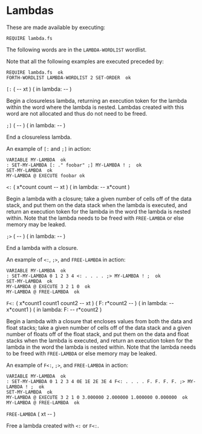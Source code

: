 # Lambdas

These are made available by executing:

    REQUIRE lambda.fs

The following words are in the `LAMBDA-WORDLIST` wordlist.

Note that all the following examples are executed preceded by:

    REQUIRE lambda.fs  ok
    FORTH-WORDLIST LAMBDA-WORDLIST 2 SET-ORDER  ok

`[:` ( -- xt ) ( in lambda: -- )

Begin a closureless lambda, returning an execution token for the lambda within the word where the lambda is nested. Lambdas created with this word are not allocated and thus do not need to be freed.

`;]` ( -- ) ( in lambda: -- )

End a closureless lambda.

An example of `[:` and `;]` in action:

    VARIABLE MY-LAMBDA  ok
    : SET-MY-LAMBDA [: ." foobar" ;] MY-LAMBDA ! ;  ok
    SET-MY-LAMBDA  ok
    MY-LAMBDA @ EXECUTE foobar ok

`<:` ( x\*count count -- xt ) ( in lambda: -- x\*count )

Begin a lambda with a closure; take a given number of cells off of the data stack, and put them on the data stack when the lambda is executed, and return an execution token for the lambda in the word the lambda is nested within. Note that the lambda needs to be freed with `FREE-LAMBDA` or else memory may be leaked.

`;>` ( -- ) ( in lambda: -- )

End a lambda with a closure.

An example of `<:`, `;>`, and `FREE-LAMBDA` in action:

    VARIABLE MY-LAMBDA  ok
    : SET-MY-LAMBDA 0 1 2 3 4 <: . . . . ;> MY-LAMBDA ! ;  ok
    SET-MY-LAMBDA  ok
    MY-LAMBDA @ EXECUTE 3 2 1 0  ok
    MY-LAMBDA @ FREE-LAMBDA  ok

`F<:` ( x\*count1 count1 count2 -- xt ) ( F: r\*count2 -- ) ( in lambda: -- x\*count1 ) ( in lambda: F: -- r\*count2 )

Begin a lambda with a closure that encloses values from both the data and float stacks; take a given number of cells off of the data stack and a given number of floats off of the float stack, and put them on the data and float stacks when the lambda is executed, and return an execution token for the lambda in the word the lambda is nested within. Note that the lambda needs to be freed with `FREE-LAMBDA` or else memory may be leaked.

An example of `F<:`, `;>`, and `FREE-LAMBDA` in action:

    VARIABLE MY-LAMBDA  ok
    : SET-MY-LAMBDA 0 1 2 3 4 0E 1E 2E 3E 4 F<: . . . . F. F. F. F. ;> MY-LAMBDA ! ;  ok
    SET-MY-LAMBDA  ok
    MY-LAMBDA @ EXECUTE 3 2 1 0 3.000000 2.000000 1.000000 0.000000  ok
    MY-LAMBDA @ FREE-LAMBDA  ok

`FREE-LAMBDA` ( xt -- )

Free a lambda created with `<:` or `F<:`.
